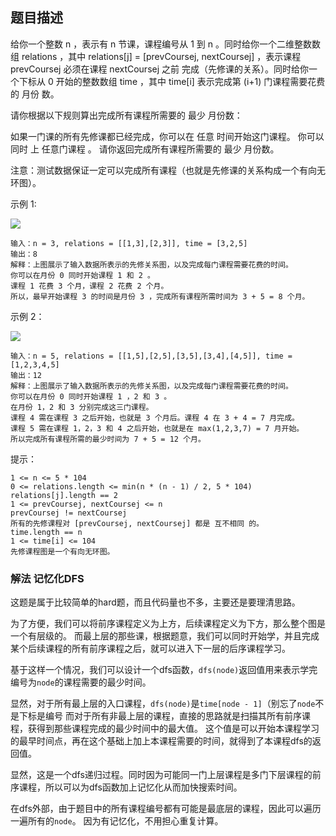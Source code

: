 ## 题目描述
给你一个整数 n ，表示有 n 节课，课程编号从 1 到 n 。同时给你一个二维整数数组 relations ，其中 relations[j] = [prevCoursej, nextCoursej] ，表示课程 prevCoursej 必须在课程 nextCoursej 之前 完成（先修课的关系）。同时给你一个下标从 0 开始的整数数组 time ，其中 time[i] 表示完成第 (i+1) 门课程需要花费的 月份 数。

请你根据以下规则算出完成所有课程所需要的 最少 月份数：

如果一门课的所有先修课都已经完成，你可以在 任意 时间开始这门课程。
你可以 同时 上 任意门课程 。
请你返回完成所有课程所需要的 最少 月份数。

注意：测试数据保证一定可以完成所有课程（也就是先修课的关系构成一个有向无环图）。

示例 1:

![](https://assets.leetcode.com/uploads/2021/10/07/ex1.png)
```
输入：n = 3, relations = [[1,3],[2,3]], time = [3,2,5]
输出：8
解释：上图展示了输入数据所表示的先修关系图，以及完成每门课程需要花费的时间。
你可以在月份 0 同时开始课程 1 和 2 。
课程 1 花费 3 个月，课程 2 花费 2 个月。
所以，最早开始课程 3 的时间是月份 3 ，完成所有课程所需时间为 3 + 5 = 8 个月。
```
示例 2：

![](https://assets.leetcode.com/uploads/2021/10/07/ex2.png)
```
输入：n = 5, relations = [[1,5],[2,5],[3,5],[3,4],[4,5]], time = [1,2,3,4,5]
输出：12
解释：上图展示了输入数据所表示的先修关系图，以及完成每门课程需要花费的时间。
你可以在月份 0 同时开始课程 1 ，2 和 3 。
在月份 1，2 和 3 分别完成这三门课程。
课程 4 需在课程 3 之后开始，也就是 3 个月后。课程 4 在 3 + 4 = 7 月完成。
课程 5 需在课程 1，2，3 和 4 之后开始，也就是在 max(1,2,3,7) = 7 月开始。
所以完成所有课程所需的最少时间为 7 + 5 = 12 个月。
```

提示：
```
1 <= n <= 5 * 104
0 <= relations.length <= min(n * (n - 1) / 2, 5 * 104)
relations[j].length == 2
1 <= prevCoursej, nextCoursej <= n
prevCoursej != nextCoursej
所有的先修课程对 [prevCoursej, nextCoursej] 都是 互不相同 的。
time.length == n
1 <= time[i] <= 104
先修课程图是一个有向无环图。
```

### 解法 记忆化DFS
这题是属于比较简单的hard题，而且代码量也不多，主要还是要理清思路。

为了方便，我们可以将前序课程定义为上方，后续课程定义为下方，那么整个图是一个有层级的。
而最上层的那些课，根据题意，我们可以同时开始学，并且完成某个后续课程的所有前序课程之后，就可以进入下一层的后序课程学习。

基于这样一个情况，我们可以设计一个dfs函数，`dfs(node)`返回值用来表示学完编号为`node`的课程需要的最少时间。

显然，对于所有最上层的入口课程，`dfs(node)`是`time[node - 1]`（别忘了`node`不是下标是编号
而对于所有非最上层的课程，直接的思路就是扫描其所有前序课程，获得到那些课程完成的最少时间中的最大值。
这个值是可以开始本课程学习的最早时间点，再在这个基础上加上本课程需要的时间，就得到了本课程dfs的返回值。

显然，这是一个dfs递归过程。同时因为可能同一门上层课程是多门下层课程的前序课程，所以可以为dfs函数加上记忆化从而加快搜索时间。

在dfs外部，由于题目中的所有课程编号都有可能是最底层的课程，因此可以遍历一遍所有的`node`。
因为有记忆化，不用担心重复计算。